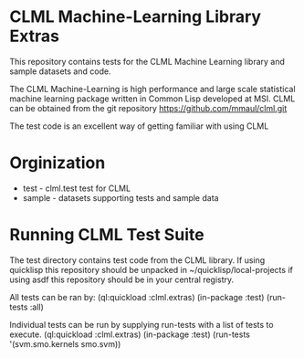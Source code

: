 CLML Machine-Learning Library Extras
====================================

This repository contains tests for the CLML Machine Learning library and sample datasets and code.

    
The CLML Machine-Learning is high performance and large scale statistical
machine learning package written in Common Lisp developed at MSI. CLML can be obtained from the git repository
    https://github.com/mmaul/clml.git
    
The test code is an excellent way of getting familiar with using CLML

Orginization
============
+ test - clml.test test for CLML
+ sample - datasets supporting tests and sample data
    
Running CLML Test Suite
=======================
    
The test directory contains test code from the CLML library. If using quicklisp this repository should be unpacked in ~/quicklisp/local-projects if using asdf this repository should be in your central registry.
    
All tests can be ran by:
    (ql:quickload :clml.extras)
    (in-package :test)
    (run-tests :all)

Individual tests can be run by supplying run-tests with a list of tests to execute.
    (ql:quickload :clml.extras)
    (in-package :test)
    (run-tests '(svm.smo.kernels smo.svm))
